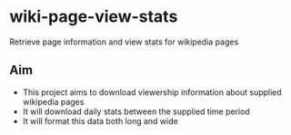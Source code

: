 # wiki-page-view-stats
Retrieve page information and view stats for wikipedia pages

## Aim

- This project aims to download viewership information about supplied wikipedia pages
- It will download daily stats between the supplied time period
- It will format this data both long and wide